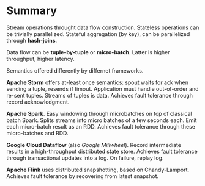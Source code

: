 # Summary

Stream operations throught data flow construction. Stateless operations can be trivially parallelized. Stateful aggregation (by key), can be parallelized through **hash-joins**.

Data flow can be **tuple-by-tuple** or **micro-batch**. Latter is higher throughput, higher latency.

Semantics offered differently by differnet frameworks.

**Apache Storm** offers at-least once semantics: spout waits for ack when sending a tuple, resends if timout. Application must handle out-of-order and re-sent tuples. Streams of tuples is data. Achieves fault tolerance through record acknowledgment.

**Apache Spark**. Easy windowing through microbatches on top of classical batch Spark. Splits streams into micro batches of a few seconds each. Emit each micro-batch result as an RDD. Achieves fault tolerance through these micro-batches and RDD.

**Google Cloud Dataflow** (also _Google Millwheel_). Record intermediate results in a high-throughput distributed state store. Achieves fault tolerance through transactional updates into a log. On failure, replay log.

**Apache Flink** uses distributed snapshotting, based on Chandy-Lamport. Achieves fault tolerance by recovering from latest snapshot.
